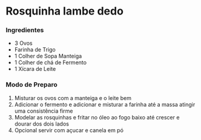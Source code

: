 # Rosquinha lambe dedo

### Ingredientes

 - 3 Ovos
 - Farinha de Trigo
 - 1 Colher de Sopa Manteiga
 - 1 Colher de chá de Fermento
 - 1 Xícara de Leite

### Modo de Preparo

 1. Misturar os ovos com a manteiga e o leite bem
 2. Adicionar o fermento e adicionar e misturar a farinha até a massa atingir uma consistência firme
 3. Modelar as rosquinhas e fritar no óleo ao fogo baixo até crescer e dourar dos dois lados 
 4. Opcional servir com açucar e canela em pó
